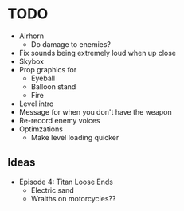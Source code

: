 # TODO
- Airhorn
  - Do damage to enemies?
- Fix sounds being extremely loud when up close
- Skybox
- Prop graphics for
  - Eyeball
  - Balloon stand
  - Fire
- Level intro
- Message for when you don't have the weapon
- Re-record enemy voices
- Optimzations
  - Make level loading quicker

## Ideas

- Episode 4: Titan Loose Ends
  - Electric sand
  - Wraiths on motorcycles??
